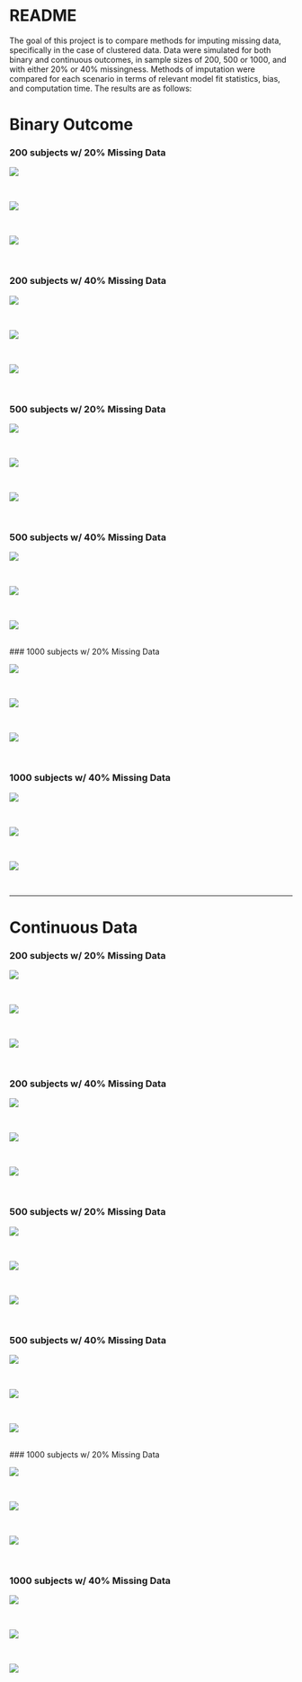 README
================

The goal of this project is to compare methods for imputing missing
data, specifically in the case of clustered data. Data were simulated
for both binary and continuous outcomes, in sample sizes of 200, 500 or
1000, and with either 20% or 40% missingness. Methods of imputation were
compared for each scenario in terms of relevant model fit statistics,
bias, and computation time. The results are as follows:

# Binary Outcome

### 200 subjects w/ 20% Missing Data

![](README_files/figure-gfm/out1-1.png)<!-- -->

<br/>

![](README_files/figure-gfm/out2-1.png)<!-- -->

<br/>

![](README_files/figure-gfm/out3-1.png)<!-- -->

<br/>

### 200 subjects w/ 40% Missing Data

![](README_files/figure-gfm/out4-1.png)<!-- -->

<br/>

![](README_files/figure-gfm/out5-1.png)<!-- -->

<br/>

![](README_files/figure-gfm/out6-1.png)<!-- -->

<br/>

### 500 subjects w/ 20% Missing Data

![](README_files/figure-gfm/out7-1.png)<!-- -->

<br/>

![](README_files/figure-gfm/out8-1.png)<!-- -->

<br/>

![](README_files/figure-gfm/out9-1.png)<!-- -->

<br/>

### 500 subjects w/ 40% Missing Data

![](README_files/figure-gfm/out10-1.png)<!-- -->

<br/>

![](README_files/figure-gfm/out11-1.png)<!-- -->

<br/>

![](README_files/figure-gfm/out12-1.png)<!-- -->

<br/> \### 1000 subjects w/ 20% Missing Data

![](README_files/figure-gfm/out13-1.png)<!-- -->

<br/>

![](README_files/figure-gfm/out14-1.png)<!-- -->

<br/>

![](README_files/figure-gfm/out15-1.png)<!-- -->

<br/>

### 1000 subjects w/ 40% Missing Data

![](README_files/figure-gfm/out16-1.png)<!-- -->

<br/>

![](README_files/figure-gfm/out17-1.png)<!-- -->

<br/>

![](README_files/figure-gfm/out18-1.png)<!-- -->

<br/>

------------------------------------------------------------------------

# Continuous Data

### 200 subjects w/ 20% Missing Data

![](README_files/figure-gfm/out19-1.png)<!-- -->

<br/>

![](README_files/figure-gfm/out20-1.png)<!-- -->

<br/>

![](README_files/figure-gfm/out21-1.png)<!-- -->

<br/>

### 200 subjects w/ 40% Missing Data

![](README_files/figure-gfm/out22-1.png)<!-- -->

<br/>

![](README_files/figure-gfm/out23-1.png)<!-- -->

<br/>

![](README_files/figure-gfm/out24-1.png)<!-- -->

<br/>

### 500 subjects w/ 20% Missing Data

![](README_files/figure-gfm/out25-1.png)<!-- -->

<br/>

![](README_files/figure-gfm/out26-1.png)<!-- -->

<br/>

![](README_files/figure-gfm/out27-1.png)<!-- -->

<br/>

### 500 subjects w/ 40% Missing Data

![](README_files/figure-gfm/out28-1.png)<!-- -->

<br/>

![](README_files/figure-gfm/out29-1.png)<!-- -->

<br/>

![](README_files/figure-gfm/out30-1.png)<!-- -->

<br/> \### 1000 subjects w/ 20% Missing Data

![](README_files/figure-gfm/out31-1.png)<!-- -->

<br/>

![](README_files/figure-gfm/out32-1.png)<!-- -->

<br/>

![](README_files/figure-gfm/out33-1.png)<!-- -->

<br/>

### 1000 subjects w/ 40% Missing Data

![](README_files/figure-gfm/out34-1.png)<!-- -->

<br/>

![](README_files/figure-gfm/out35-1.png)<!-- -->

<br/>

![](README_files/figure-gfm/out36-1.png)<!-- -->

<br/>
